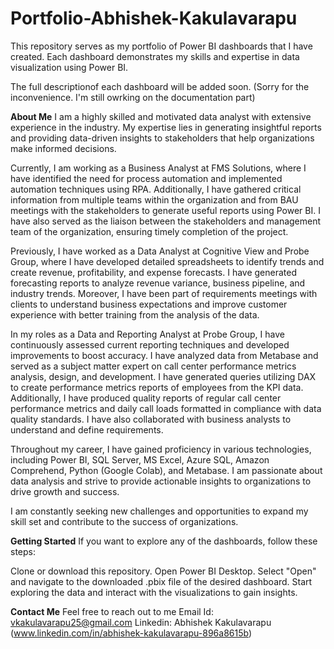 # Portfolio-Abhishek-Kakulavarapu
This repository serves as my portfolio of Power BI dashboards that I have created. 
Each dashboard demonstrates my skills and expertise in data visualization using Power BI.

The full descriptionof each dashboard will be added soon. (Sorry for the inconvenience. I'm still owrking on the documentation part)

**About Me**
I am a highly skilled and motivated data analyst with extensive experience in the industry. My expertise lies in generating insightful reports and providing data-driven insights to stakeholders that help organizations make informed decisions.

Currently, I am working as a Business Analyst at FMS Solutions, where I have identified the need for process automation and implemented automation techniques using RPA. Additionally, I have gathered critical information from multiple teams within the organization and from BAU meetings with the stakeholders to generate useful reports using Power BI. I have also served as the liaison between the stakeholders and management team of the organization, ensuring timely completion of the project.

Previously, I have worked as a Data Analyst at Cognitive View and Probe Group, where I have developed detailed spreadsheets to identify trends and create revenue, profitability, and expense forecasts. I have generated forecasting reports to analyze revenue variance, business pipeline, and industry trends. Moreover, I have been part of requirements meetings with clients to understand business expectations and improve customer experience with better training from the analysis of the data.

In my roles as a Data and Reporting Analyst at Probe Group, I have continuously assessed current reporting techniques and developed improvements to boost accuracy. I have analyzed data from Metabase and served as a subject matter expert on call center performance metrics analysis, design, and development. I have generated queries utilizing DAX to create performance metrics reports of employees from the KPI data. Additionally, I have produced quality reports of regular call center performance metrics and daily call loads formatted in compliance with data quality standards. I have also collaborated with business analysts to understand and define requirements.

Throughout my career, I have gained proficiency in various technologies, including Power BI, SQL Server, MS Excel, Azure SQL, Amazon Comprehend, Python (Google Colab), and Metabase. I am passionate about data analysis and strive to provide actionable insights to organizations to drive growth and success.

I am constantly seeking new challenges and opportunities to expand my skill set and contribute to the success of organizations.

**Getting Started**
If you want to explore any of the dashboards, follow these steps:

Clone or download this repository.
Open Power BI Desktop.
Select "Open" and navigate to the downloaded .pbix file of the desired dashboard.
Start exploring the data and interact with the visualizations to gain insights.

**Contact Me**
Feel free to reach out to me
Email Id: vkakulavarapu25@gmail.com
Linkedin: Abhishek Kakulavarapu (www.linkedin.com/in/abhishek-kakulavarapu-896a8615b)
